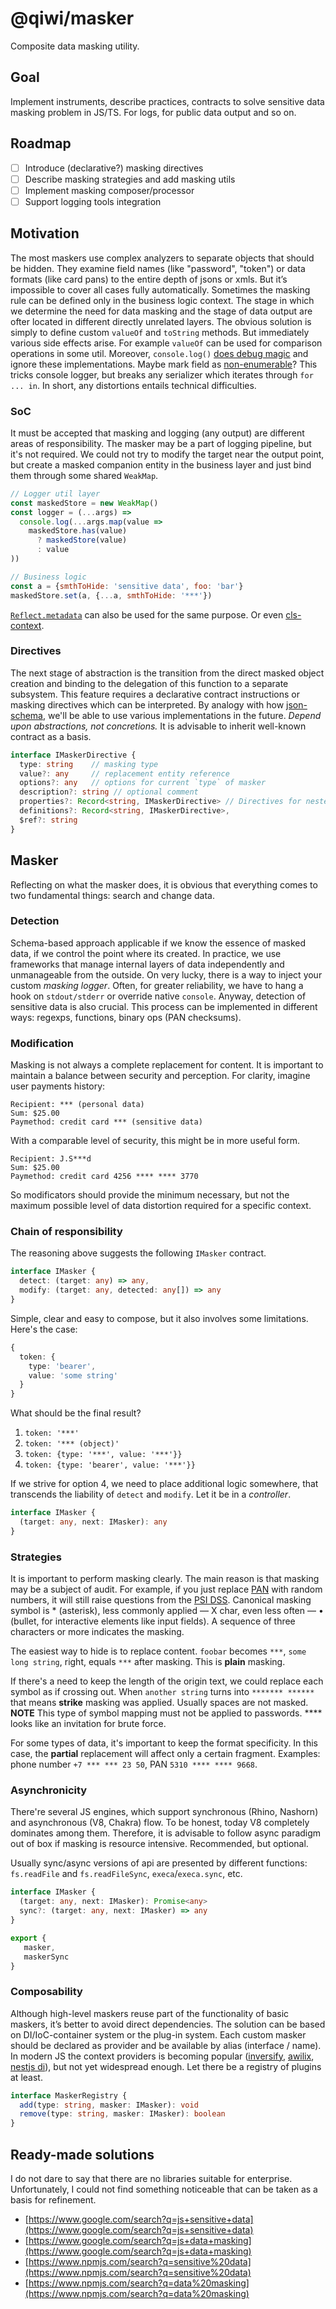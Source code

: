 # @qiwi/masker
Composite data masking utility.

## Goal
Implement instruments, describe practices, contracts to solve sensitive data masking problem in JS/TS.
For logs, for public data output and so on.

## Roadmap
- [ ] Introduce (declarative?) masking directives  
- [ ] Describe masking strategies and add masking utils  
- [ ] Implement masking composer/processor  
- [ ] Support logging tools integration  

## Motivation
The most maskers use complex analyzers to separate objects that should be hidden. 
They examine field names (like "password", "token") or data formats (like card pans) to the entire depth of jsons or xmls. 
But it’s impossible to cover all cases fully automatically. Sometimes the masking rule can be defined only in the business logic context.
The stage in which we determine the need for data masking and the stage of data output are ofter located in different directly unrelated layers.
The obvious solution is simply to define custom `valueOf` and `toString` methods. But immediately various side effects arise.
For example `valueOf` can be used for comparison operations in some util. Moreover, `console.log()` [does debug magic](https://stackoverflow.com/questions/36215379/does-console-log-invokes-tostring-method-of-an-object) and ignore these implementations.
Maybe mark field as [non-enumerable](https://developer.mozilla.org/en-US/docs/Web/JavaScript/Enumerability_and_ownership_of_properties)? 
This tricks console logger, but breaks any serializer which iterates through `for ... in`.
In short, any distortions entails technical difficulties.

### SoC
It must be accepted that masking and logging (any output) are different areas of responsibility.
The masker may be a part of logging pipeline, but it's not required.
We could not try to modify the target near the output point, but create a masked companion entity in the business layer and just bind them through some shared `WeakMap`.
```javascript
// Logger util layer
const maskedStore = new WeakMap()
const logger = (...args) =>
  console.log(...args.map(value => 
    maskedStore.has(value)
      ? maskedStore(value)
      : value
))

// Business logic
const a = {smthToHide: 'sensitive data', foo: 'bar'}
maskedStore.set(a, {...a, smthToHide: '***'})
```
[`Reflect.metadata`](https://github.com/rbuckton/reflect-metadata) can also be used for the same purpose. Or even [cls-context](https://github.com/jeff-lewis/cls-hooked).
 
### Directives
The next stage of abstraction is the transition from the direct masked object creation and binding to the delegation of this function to a separate subsystem.
This feature requires a declarative contract instructions or masking directives which can be interpreted.
By analogy with how [json-schema](https://json-schema.org/), we'll be able to use various implementations in the future. _Depend upon abstractions, not concretions._
It is advisable to inherit well-known contract as a basis.
```typescript
interface IMaskerDirective {
  type: string    // masking type
  value?: any     // replacement entity reference
  options?: any   // options for current `type` of masker
  description?: string // optional comment 
  properties?: Record<string, IMaskerDirective> // Directives for nested props
  definitions?: Record<string, IMaskerDirective>,
  $ref?: string
}
```

## Masker
Reflecting on what the masker does, it is obvious that everything comes to two fundamental things: search and change data.
### Detection
Schema-based approach applicable if we know the essence of masked data, if we control the point where its created. 
In practice, we use frameworks that manage internal layers of data independently and unmanageable from the outside.
On very lucky, there is a way to inject your custom _masking logger_. Often, for greater reliability, we have to hang a hook on `stdout/stderr` or override native `console`.
Anyway, detection of sensitive data is also crucial. This process can be implemented in different ways: regexps, functions, binary ops (PAN checksums).

### Modification
Masking is not always a complete replacement for content. It is important to maintain a balance between security and perception.
For clarity, imagine user payments history:
```
Recipient: *** (personal data)
Sum: $25.00
Paymethod: credit card *** (sensitive data)
```
With a comparable level of security, this might be in more useful form.
```
Recipient: J.S***d
Sum: $25.00
Paymethod: credit card 4256 **** **** 3770
```
So modificators should provide the minimum necessary, but not the maximum possible level of data distortion required for a specific context.

### Chain of responsibility
The reasoning above suggests the following `IMasker` contract.
```typescript
interface IMasker {
  detect: (target: any) => any,
  modify: (target: any, detected: any[]) => any
}
```
Simple, clear and easy to compose, but it also involves some limitations.  
Here's the case: 
```typescript
{
  token: {
    type: 'bearer',
    value: 'some string'    
  }
}
```
What should be the final result?
1) `token: '***'`
2) `token: '*** (object)'`
3) `token: {type: '***', value: '***'}}`
4) `token: {type: 'bearer', value: '***'}}`

If we strive for option 4, we need to place additional logic somewhere, that transcends the liability of `detect` and `modify`. Let it be in a _controller_. 
```typescript
interface IMasker {
  (target: any, next: IMasker): any
}
```

### Strategies
It is important to perform masking clearly. The main reason is that masking may be a subject of audit.
For example, if you just replace [PAN](https://en.wikipedia.org/wiki/Payment_card_number) with random numbers, it will still raise questions from the [PSI DSS](https://en.wikipedia.org/wiki/Payment_Card_Industry_Data_Security_Standard).
Canonical masking symbol is * (asterisk), less commonly applied — X char, even less often — • (bullet, for interactive elements like input fields).
A sequence of three characters or more indicates the masking.

The easiest way to hide is to replace content. `foobar` becomes `***`, `some long string`, right, equals `***` after masking. This is **plain** masking.  

If there's a need to keep the length of the origin text, we could replace each symbol as if crossing out. When `another string` turns into `******* ******` that means **strike** masking was applied.
Usually spaces are not masked. **NOTE** This type of symbol mapping must not be applied to passwords. **** looks like an invitation for brute force.

For some types of data, it's important to keep the format specificity. In this case, the **partial** replacement will affect only a certain fragment.
Examples: phone number `+7 *** *** 23 50`, PAN `5310 **** **** 9668`.

### Asynchronicity
There're several JS engines, which support synchronous (Rhino, Nashorn) and asynchronous (V8, Chakra) flow.
To be honest, today V8 completely dominates among them.
Therefore, it is advisable to follow async paradigm out of box if masking is resource intensive. Recommended, but optional.

Usually sync/async versions of api are presented by different functions: `fs.readFile` and `fs.readFileSync`, `execa`/`execa.sync`, etc.

```typescript
interface IMasker {
  (target: any, next: IMasker): Promise<any>
  sync?: (target: any, next: IMasker) => any
}
```
```typescript
export {
   masker,
   maskerSync
}
```

### Composability
Although high-level maskers reuse part of the functionality of basic maskers, it’s better to avoid direct dependencies.
The solution can be based on DI/IoC-container system or the plug-in system. Each custom masker should be declared as provider and be available by alias (interface / name).
In modern JS the context providers is becoming popular ([inversify](https://github.com/inversify/InversifyJS), [awilix](https://github.com/jeffijoe/awilix), [nestjs di](https://docs.nestjs.com/providers)), but not yet widespread enough.
Let there be a registry of plugins at least.
```typescript
interface MaskerRegistry {
  add(type: string, masker: IMasker): void
  remove(type: string, masker: IMasker): boolean
}
```

## Ready-made solutions
I do not dare to say that there are no libraries suitable for enterprise. Unfortunately, I could not find something noticeable that can be taken as a basis for refinement.
* [https://www.google.com/search?q=js+sensitive+data](https://www.google.com/search?q=js+sensitive+data)
* [https://www.google.com/search?q=js+data+masking](https://www.google.com/search?q=js+data+masking)
* [https://www.npmjs.com/search?q=sensitive%20data](https://www.npmjs.com/search?q=sensitive%20data)
* [https://www.npmjs.com/search?q=data%20masking](https://www.npmjs.com/search?q=data%20masking)
